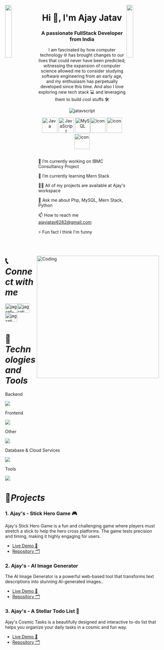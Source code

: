 
<img align="left" src="https://user-images.githubusercontent.com/65187002/144930161-2f783401-8d27-4fdf-a2f7-cc0ba32f1f1f.gif" width="21%" style="display:inline;"><img align="right" src="https://user-images.githubusercontent.com/65187002/144930161-2f783401-8d27-4fdf-a2f7-cc0ba32f1f1f.gif" width="21%" style="display:inline;">

<h1 align="center">Hi 👋, I'm Ajay Jatav</h1> <h3 align="center">A passionate FullStack Developer from India</h3> <p align="center">I am fascinated by how computer technology 🌐 has brought changes to our lives that could never have been predicted; witnessing the expansion of computer science allowed me to consider studying software engineering from an early age, and my enthusiasm has perpetually developed since this time. And also I love exploring new tech stack 💻 and leveraging them to build cool stuffs 🛠️</p> <p align="center"> <img src="https://komarev.com/ghpvc/?username=jatavscript&label=Profile%20views&color=0e75b6&style=flat" alt="jatavscript" /> </p> 
<div align="center"> <img src="https://techstack-generator.vercel.app/java-icon.svg" alt="Java" width="50" height="50" /> <img src="https://techstack-generator.vercel.app/js-icon.svg" alt="JavaScript" width="50" height="50" /> <img src="https://techstack-generator.vercel.app/mysql-icon.svg" alt="MySQL" width="50" height="50" /><img src="https://techstack-generator.vercel.app/docker-icon.svg" alt="icon" width="50" height="50" />  <img src="https://techstack-generator.vercel.app/github-icon.svg" alt="icon" width="50" height="50" />  <img src="https://techstack-generator.vercel.app/restapi-icon.svg" alt="icon" width="50" height="50" />  </div> <img align="right" alt="Coding" width="400" src="https://user-images.githubusercontent.com/74038190/229223263-cf2e4b07-2615-4f87-9c38-e37600f8381a.gif"> <br>

🔭 I’m currently working on IBMC Consultancy Project

🌱 I’m currently learning Mern Stack

👨‍💻 All of my projects are available at Ajay's workspace

💬 Ask me about Php, MySQL, Mern Stack, Python

📫 How to reach me ajayjatav6282@gmail.com

⚡ Fun fact I think I'm funny

📞*Connect with me*
==========

<p align="left"> <a href="https://www.linkedin.com/in/ajay-jatav-9219ba271" target="blank"><img align="center" src="https://raw.githubusercontent.com/rahuldkjain/github-profile-readme-generator/master/src/images/icons/Social/linked-in-alt.svg" alt="jagrati-mehta" height="30" width="40" /></a><a href="https://github.com/jagratimehta410" target="blank"><img align="center" src="https://raw.githubusercontent.com/rahuldkjain/github-profile-readme-generator/master/src/images/icons/Social/github.svg" alt="jagrati.mehta" height="30" width="40" /></a> <a href="https://www.instagram.com/mr_ajay._.07/?hl=en" target="blank"><img align="center" src="https://raw.githubusercontent.com/rahuldkjain/github-profile-readme-generator/master/src/images/icons/Social/instagram.svg" alt="jagrati_mehta" height="30" width="40" /></a> </p>


🔧*Technologies and Tools*
==========

Backend
<p align="left"> <a href="https://skillicons.dev"> <img src="https://skillicons.dev/icons?i=php" /> </a> </p>
Frontend
<p align="left"> <a href="https://skillicons.dev"> <img src="https://skillicons.dev/icons?i=html,css,js,bootstrap" /> </a> </p>
Other 
<p align="left"> <a href="https://skillicons.dev"> <img src="https://skillicons.dev/icons?i=kotlin,dotnet" /> </a> </p>
Database & Cloud Services
<p align="left"> <a href="https://skillicons.dev"> <img src="https://skillicons.dev/icons?i=mysql,firebase" /> </a> </p>
Tools
<p align="left"> <a href="https://skillicons.dev"> <img src="https://skillicons.dev/icons?i=github,vscode,git,docker,idea,androidstudio" /> </a> </p>

🎯*Projects*
==========

### 1. Ajay's - Stick Hero Game 🎮

Ajay's Stick Hero Game is a fun and challenging game where players must stretch a stick to help the hero cross platforms. The game tests precision and timing, making it highly engaging for users.

* <a href="https://jatavscript.github.io/Stick-Hero-Game" target="_blank">Live Demo 🚀</a>
* <a href="https://github.com/jatavscript/Stick-Hero-Game.git" target="_blank">Repository 🗂️</a>

### 2. Ajay's - AI Image Generator

The AI Image Generator is a powerful web-based tool that transforms text descriptions into stunning AI-generated images..

* <a href="https://jatavscript.github.io/Ai-ImageGenerator/" target="_blank">Live Demo 🚀</a>
* <a href="https://github.com/jatavscript/Ai-ImageGenerator.git" target="_blank">Repository 🗂️</a>

### 3. Ajay's - A Stellar Todo List 🚀

Ajay's Cosmic Tasks is a beautifully designed and interactive to-do list that helps you organize your daily tasks in a cosmic and fun way.

* <a href="https://jatavscript.github.io/To-Do-List/" target="_blank">Live Demo 🚀</a>
* <a href="https://github.com/jatavscript/To-Do-List.git" target="_blank">Repository 🗂️</a>

